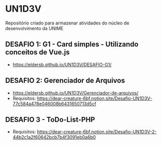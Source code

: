 # UN1D3V
 Repositório criado para armazenar atividades do núcleo de desenvolvimento da UNIME

## DESAFIO 1: G1 - Card simples - Utilizando conceitos de Vue.js
* https://eldersb.github.io/UN1D3V/DESAFIO-G1/

## DESAFIO 2: Gerenciador de Arquivos
* https://eldersb.github.io/UN1D3V/Gerenciador-de-arquivos/
* Requisitos: https://dear-creature-6bf.notion.site/Desafio-UN1D3V-77c584a478e046008b6431650713d5cf

## DESAFIO 3 - ToDo-List-PHP
* Requisitos: https://dear-creature-6bf.notion.site/Desafio-UN1D3V-2-44b2c1a2f60642bcb7b4f3091eb0a6b0


